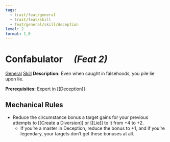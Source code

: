 ```yaml
---
tags:
  - trait/feat/general
  - trait/feat/skill
  - feat/general/skill/deception
level: 2
format: 1_0
---
```

# Confabulator &emsp;*(Feat 2)*

[General](General.md "Feat Trait") [Skill](Skill.md "Feat Trait") 
**Description:** Even when caught in falsehoods, you pile lie upon lie.

**Prerequisites:** Expert in [[Deception]]

## Mechanical Rules

- Reduce the circumstance bonus a target gains for your previous attempts to [[Create a Diversion]] or [[Lie]] to it from +4 to +2.
	- If you’re a master in Deception, reduce the bonus to +1, and if you’re legendary, your targets don’t get these bonuses at all.